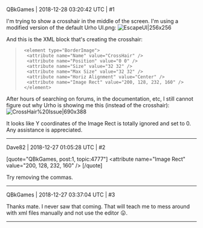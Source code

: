 QBkGames | 2018-12-28 03:20:42 UTC | #1

I'm trying to show a crosshair in the middle of the screen.
I'm using a modified version of the default Urho UI.png:
![EscapeUI|256x256](upload://mMJnSx7Yi1BasO2gouLnFml2q2u.png) 

And this is the XML block that's creating the crosshair:
>      <element type="BorderImage">
> 		<attribute name="Name" value="CrossHair" />
> 		<attribute name="Position" value="0 0" />
> 		<attribute name="Size" value="32 32" />
> 		<attribute name="Max Size" value="32 32" />
> 		<attribute name="Horiz Alignment" value="Center" />
> 		<attribute name="Image Rect" value="200, 128, 232, 160" />
> 	   </element>

After hours of searching on forums, in the documentation, etc, I still cannot figure out why Urho is showing me this (instead of the crosshair):
![CrossHair%20Issue|690x388](upload://hdWI35MaHt4VvYoRocYYelB1rz8.jpeg) 

It looks like Y coordinates of the Image Rect is totally ignored and set to 0.
Any assistance is appreciated.

-------------------------

Dave82 | 2018-12-27 01:05:28 UTC | #2

[quote="QBkGames, post:1, topic:4777"]
&lt;attribute name="Image Rect" value="200, 128, 232, 160" /&gt;
[/quote]

Try removing the commas.

-------------------------

QBkGames | 2018-12-27 03:37:04 UTC | #3

Thanks mate.
I never saw that coming. That will teach me to mess around with xml files manually and not use the editor :stuck_out_tongue:.

-------------------------

